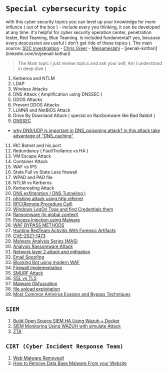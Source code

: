 # `Special cybersecurity topic`
with this cyber security topics you can level up your knowledge for more influnce ( out of the box ) - include every you thinking, it can be developed at any time. it's helpful for cyber security operation center, penetration tester, Red Teaming, Blue Teaming. Is included fundamental? yes, because every descussion are useful ( don't get ride of these topics ). The main source: [SOC investigation](https://www.socinvestigation.com/) - [Chris Greer](linkedin.com/in/cgreer) - [Meisameslahi](linkedin.com/in/meisameslahi) - [jeenali-kothari](linkedin.com/in/jeenali kothari)
> The Main topic ( just review topics and ask your self, Am I understood in deep dive )

1. Kerberos and NTLM
2. LDAP 
3. Wireless Attacks
4. DNS Attack ( Amplification using DNSSEC ) 
5. DDOS Attacks
6. Prevent DDOS Attacks
7. LLMNR and NetBIOS Attack
8. Drive By Downlaod Attack ( special on RanSomware like Bad Rabbit ) 
9. [DNSSEC](https://www.socinvestigation.com/dnssec-domain-name-system-security-extensions-explained/)
  - [why DNS/UDP is important in DNS_poisoning attack? in this attack take advantage of "DNS_caching"](https://www.keyfactor.com/blog/what-is-dns-poisoning-and-dns-spoofing/)
11. IRC Botnet and his port
12. Redundancy ( FaultTrollance vs HA ) 
13. VM Escape Attack
14. Container Attack
15. WAF vs IPS
16. State Full vs State Less firewall
17. WPAD and PAD file 
18. NTLM vs Kerberos
19. Kerberosting Attack
20. [DNS exfilteration ( DNS Tunneling )](https://www.giac.org/paper/gcia/1116/detecting-dns-tunneling/108367)
21. [phishing attack using http referrer](http://mixedbit.org/referer.html)
22. [RPC(Remote Procedure Call)](https://www.stigviewer.com/stig/windows_10/2017-12-01/finding/V-63737)
23. [Windows LogOn Type and find Credentials them](https://www.alteredsecurity.com/post/fantastic-windows-logon-types-and-where-to-find-credentials-in-them#viewer-733hk)
24. [Ransomware (in global context)](https://www.linkedin.com/posts/sakshi-gurao_ransomware-in-global-contextpdf-ugcPost-6896057484541349888-D6kN)
25. [Process Injection using Malware](https://www.socinvestigation.com/process-injection-techniques-used-by-malware-detection-analysis/)
26. [WAF BYPASS METHODS](https://www.linkedin.com/posts/hackingarticles_wafbypassmethods-ugcPost-6896047965748772864-l9rL)
27. [Hunting RedTeam Activitis With Forensic Artifacts](https://www.linkedin.com/posts/meisameslahi_forensic-artifacts-to-hunt-red-team-activities-ugcPost-6892367603155763200-ux2E)
28. [CVE-2021-1473](https://www.linkedin.com/posts/markesbernard_added-exploit-for-cve-2021-1472cve-2021-activity-6895622910870900736-smJA)
29. [Malware Analysis Series (MAS)](https://exploitreversing.com/2022/02/03/malware-analysis-series-mas-article-2/)
30. [Analysis Ransomware Attack](https://www.linkedin.com/posts/ebasl_%DA%AF%D8%B2%D8%A7%D8%B1%D8%B4-%D8%AE%D9%88%D8%A8%DB%8C-%D8%AF%D8%B1-%D9%85%D9%88%D8%B1%D8%AF-%D8%A8%D8%A7%D8%AC-%D8%A7%D9%81%D8%B2%D8%A7%D8%B1%D9%87%D8%A7-ugcPost-6894503417494978560-tvuT)
31. [Network layer 2 attack and mitigation](https://www.linkedin.com/posts/jeenali-kothari_network-layer-2-attacks-mitigationpdf-ugcPost-6893497896780603392-F9q_)
32. [Email Spoofing](https://dmarc.org/overview/)
33. [Blocking Bot using modern WAF](https://www.indusface.com/blog/blocking-bots-why-we-need-advanced-waf/)
34. [Firewall Implementation](https://www.linkedin.com/posts/shreya-madan_fortigate-ugcPost-6894219718333386752-YyJK)
35. [SMURF Attack](https://www.cloudflare.com/learning/ddos/smurf-ddos-attack/)
36. [SSL vs TLS](https://gbhackers.com/suprising-differences-tls-ssl-protocol/)
37. [Malware Obfuscation](https://www.socinvestigation.com/most-common-malware-obfuscation-techniques/)
38. [file upload exploitation]()
39. [Most Common Antivirus Evasion and Bypass Techniques](https://www.linkedin.com/posts/soc-investigation_most-common-antivirus-evasion-and-bypass-activity-6896320936363077632-t_15)

## `SIEM`
1. [Build Open Source SIEM HA Using Wazuh + Docker](https://www.linkedin.com/posts/hassan-sohrabian-942687192_build-open-source-siem-ha-using-wazuh-docker-activity-6894349267796930561-pjGx)
2. [SIEM Monitoring Using WAZUH with simulate Attack](https://www.linkedin.com/posts/hakin9-magazine_siem-monitoring-using-wazuh-by-francis-jeremiah-activity-6893934991907131392-Sr6l)
3. [ZTA](https://www.linkedin.com/posts/geet-madan_zero-trust-architectures-ztapdf-ugcPost-6896051349365354496-fISL)

## `CIRT (Cyber Incident Response Team)`
1. [Web Malware Removeall](https://www.socinvestigation.com/web-malware-removal-how-to-remove-malware-from-my-website/)
2. [How to Remove Data Base Malware From your Website](https://www.socinvestigation.com/how-to-remove-database-malware-from-your-website/)


